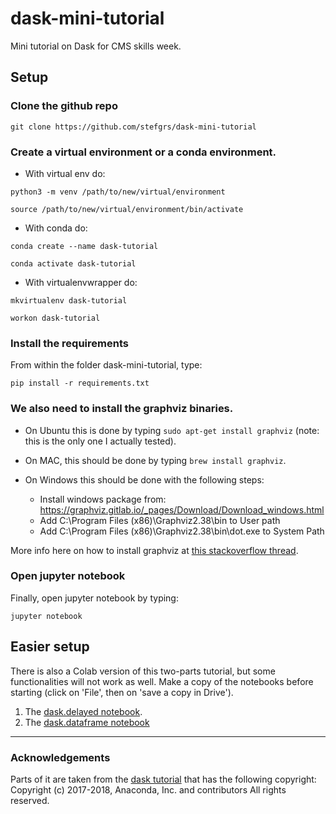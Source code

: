 # dask-mini-tutorial
Mini tutorial on Dask for CMS skills week.

## Setup

### Clone the github repo

`git clone https://github.com/stefgrs/dask-mini-tutorial`


### Create a virtual environment or a conda environment. 

- With virtual env do:

`python3 -m venv /path/to/new/virtual/environment`

`source /path/to/new/virtual/environment/bin/activate`

- With conda do:

`conda create --name dask-tutorial`

`conda activate dask-tutorial`

- With virtualenvwrapper do:

`mkvirtualenv dask-tutorial`

`workon dask-tutorial`

### Install the requirements
From within the folder dask-mini-tutorial, type:

`pip install -r requirements.txt`


### We also need to install the graphviz binaries. 

- On Ubuntu this is done by typing `sudo apt-get install graphviz` (note: this is the only one I actually tested). 

- On MAC, this should be done by typing `brew install graphviz`.

- On Windows this should be done with the following steps:
	* Install windows package from: https://graphviz.gitlab.io/_pages/Download/Download_windows.html
	* Add C:\Program Files (x86)\Graphviz2.38\bin to User path
	* Add C:\Program Files (x86)\Graphviz2.38\bin\dot.exe to System Path
 
More info here on how to install graphviz at [this stackoverflow thread](https://stackoverflow.com/questions/35064304/runtimeerror-make-sure-the-graphviz-executables-are-on-your-systems-path-aft).

### Open jupyter notebook

Finally, open jupyter notebook by typing:

`jupyter notebook`

## Easier setup

There is also a Colab version of this two-parts tutorial, but some functionalities will not work as well. 
Make a copy of the notebooks before starting (click on 'File', then on 'save a copy in Drive').

1. The [dask.delayed notebook](https://colab.research.google.com/drive/1tLyHjD8-4Jcn4dqO3OuVijETOK79W1WR?usp=sharing).
2. The [dask.dataframe notebook](https://colab.research.google.com/drive/1tZUXhqUgwF5e_D0jilwe1fNoOE7c-chC?usp=sharing)


-----------------------------------
### Acknowledgements

Parts of it are taken from the [dask tutorial](https://github.com/dask/dask-tutorial) that has the following copyright:
Copyright (c) 2017-2018, Anaconda, Inc. and contributors
All rights reserved.
